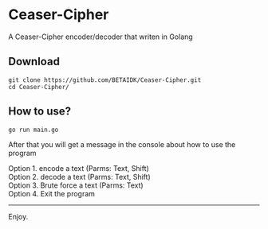 # Ceaser-Cipher
A Ceaser-Cipher encoder/decoder that writen in Golang

## Download
```
git clone https://github.com/BETAIDK/Ceaser-Cipher.git
cd Ceaser-Cipher/
```
## How to use?
```
go run main.go
```

After that you will get a message in the console about how to use the program

Option 1. encode a text (Parms: Text, Shift) <br>
Option 2. decode a text (Parms: Text, Shift) <br>
Option 3. Brute force a text (Parms: Text) <br>
Option 4. Exit the program
*** 

Enjoy.
